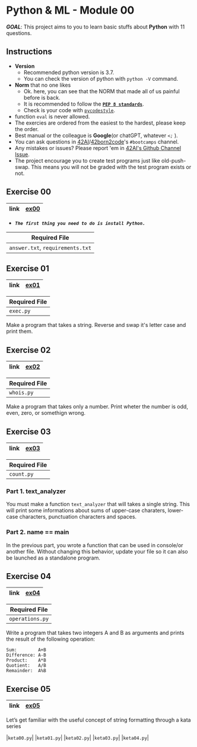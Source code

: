 # Python & ML - Module 00
***GOAL***: This project aims to you to learn basic stuffs about **Python** with 11 questions.

## Instructions
- **Version**
  - Recommended python version is 3.7.
  - You can check the version of python with `python -V` command.
- **Norm** that no one likes
  - Ok. here, you can see that the NORM that made all of us painful before is back.
  - It is recommended to follow the [**`PEP 8 standards`**](https://peps.python.org/pep-0008/).
  - Check is your code with [`pycodestyle`](https://pypi.org/project/pycodestyle/). 
- function `eval` is never allowed.
- The exercies are ordered from the easiest to the hardest, please keep the order.
- Best manual or the colleague is **Google**(or chatGPT, whatever *`<;`* ).
- You can ask questions in [42AI](https://app.slack.com/client/T3T7KSKE3)/[42born2code](https://app.slack.com/client/T039P7U66)'s `#bootcamps` channel.
- Any mistakes or issues? Please report 'em in [42AI's Github Channel Issue](https://github.com/42-AI/bootcamp_python/issues).
- The project encourage you to create test programs just like old-push-swap. This means you will not be graded with the test program exists or not.

## Exercise 00
|**link**|[ex00](ex00)|
|----|----|
- ***`The first thing you need to do is install Python.`***

|Required File|
|----|
|`answer.txt`, `requirements.txt`|

## Exercise 01
|**link**|[ex01](ex01)|
|----|----|

|Required File|
|----|
|`exec.py`|

Make a program that takes a string.
Reverse and swap it's letter case and print them.

## Exercise 02
|**link**|[ex02](ex02)|
|----|----|

|Required File|
|----|
|`whois.py`|

Make a program that takes only a number.
Print wheter the number is odd, even, zero, or somethign wrong.

## Exercise 03
|**link**|[ex03](ex03)|
|----|----|

|Required File|
|----|
|`count.py`|

### Part 1. text_analyzer
You must make a function `text_analyzer` that will takes a single string.
This will print some informations about sums of upper-case charaters, lower-case characters, punctuation characters and spaces.

### Part 2. __name__ == __main__
In the previous part, you wrote a function that can be used in console/or another file. Without changing this behavior, update your file so it can also be launched as a standalone program.

## Exercise 04
|**link**|[ex04](ex04)|
|----|----|

|Required File|
|----|
|`operations.py`|

Write a program that takes two integers A and B as arguments and prints the result of the following operation:

```shell
Sum:        A+B
Difference: A-B
Product:    A*B
Quotient:   A/B
Remainder:  A%B
```

## Exercise 05
|**link**|[ex05](ex05)|
|----|----|

Let’s get familiar with the useful concept of string formatting through a kata series

|`keta00.py`|
|`keta01.py`|
|`keta02.py`|
|`keta03.py`|
|`keta04.py`|
